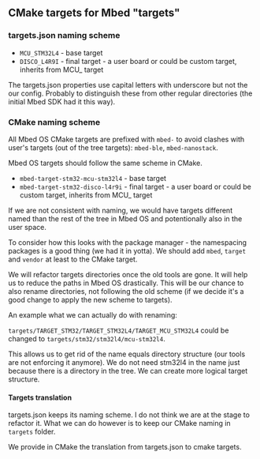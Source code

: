 ## CMake targets for Mbed "targets"

### targets.json naming scheme

- `MCU_STM32L4` - base target
- `DISCO_L4R9I` - final target - a user board or could be custom target, inherits from MCU_  target

The targets.json properties use capital letters with underscore but not the our config. Probably to distinguish these from other regular directories (the initial Mbed SDK had it this way).

### CMake naming scheme

All Mbed OS CMake targets are prefixed with `mbed-` to avoid clashes with user's targets (out of the tree targets): `mbed-ble`, `mbed-nanostack`.

Mbed OS targets should follow the same scheme in CMake.

- `mbed-target-stm32-mcu-stm32l4` - base target
- `mbed-target-stm32-disco-l4r9i` - final target - a user board or could be custom target, inherits from MCU_  target

If we are not consistent with naming, we would have targets different named than the rest of the tree in Mbed OS and potentionally also in the user space.

To consider how this looks with the package manager - the namespacing packages is a good thing (we had it in yotta). We should add `mbed`, `target` and `vendor` at least to the CMake target.

We will refactor targets directories once the old tools are gone. It will help us to reduce the paths in Mbed OS drastically. This will be our chance to also rename directories, not following the old scheme (if we decide it's a good change to apply the new scheme to targets).

An example what we can actually do with renaming:

`targets/TARGET_STM32/TARGET_STM32L4/TARGET_MCU_STM32L4` could be changed to `targets/stm32/stm32l4/mcu-stm32l4`. 

This allows us to get rid of the name equals directory structure (our tools are not enforcing it anymore). We do not need stm32l4 in the name just because there is a directory in the tree. We can create more logical target structure.

#### Targets translation

targets.json keeps its naming scheme. I do not think we are at the stage to refactor it.
 What we can do however is to keep our CMake naming in `targets` folder.

 We provide in CMake the translation from targets.json to cmake targets.
